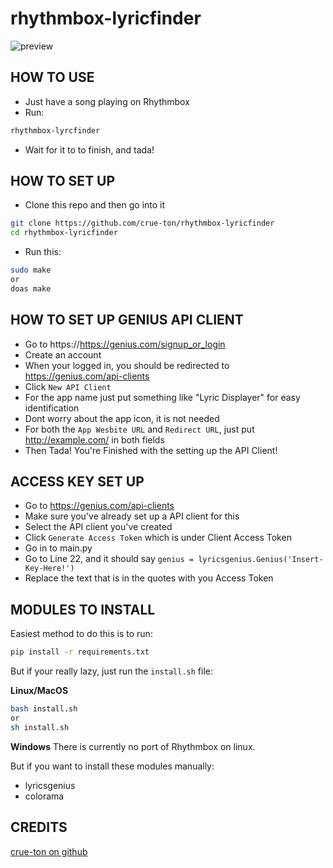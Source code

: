 # rhythmbox-lyricfinder

![preview](https://github.com/crue-ton/rhythmbox-lyricfinder/blob/main/assets/preview.png?raw=true)

## HOW TO USE ##
- Just have a song playing on Rhythmbox
- Run:
```bash
rhythmbox-lyrcfinder
```
- Wait for it to to finish, and tada!

## HOW TO SET UP ##
- Clone this repo and then go into it
```bash
git clone https://github.com/crue-ton/rhythmbox-lyricfinder
cd rhythmbox-lyricfinder
```
- Run this:
```bash
sudo make
or
doas make
```

## HOW TO SET UP GENIUS API CLIENT ##
- Go to https://https://genius.com/signup_or_login
- Create an account
- When your logged in, you should be redirected to https://genius.com/api-clients
- Click `New API Client`
- For the app name just put something like "Lyric Displayer" for easy identification
- Dont worry about the app icon, it is not needed
- For both the `App Wesbite URL` and `Redirect URL`, just put http://example.com/ in both fields
- Then Tada! You're Finished with the setting up the API Client!

## ACCESS KEY SET UP ##
- Go to https://genius.com/api-clients
- Make sure you've already set up a API client for this
- Select the API client you've created
- Click `Generate Access Token` which is under Client Access Token
- Go in to main.py
- Go to Line 22, and it should say `genius = lyricsgenius.Genius('Insert-Key-Here!')`
- Replace the text that is in the quotes with you Access Token

## MODULES TO INSTALL ##
Easiest method to do this is to run:
```bash
pip install -r requirements.txt
```
But if your really lazy, just run the `install.sh` file:

**Linux/MacOS**
```bash
bash install.sh
or
sh install.sh
```
**Windows**
There is currently no port of Rhythmbox on linux.
<p>But if you want to install these modules manually:</p>

- lyricsgenius
- colorama

## CREDITS ##
[crue-ton on github](https://github.com/crue-ton)
